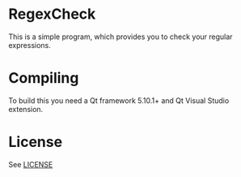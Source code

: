 # RegexCheck
This is a simple program, which provides you to check your regular expressions.

# Compiling
To build this you need a Qt framework 5.10.1+ and Qt Visual Studio extension.

# License
See [LICENSE](LICENSE)
